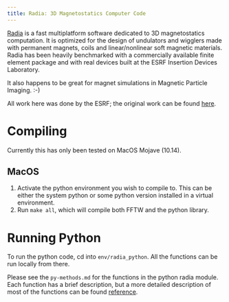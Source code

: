 ```yaml
---
title: Radia: 3D Magnetostatics Computer Code
---
```


[Radia] is a fast multiplatform software dedicated to 3D magnetostatics
computation. It is optimized for the design of undulators and wigglers made
with permanent magnets, coils and linear/nonlinear soft magnetic materials.
Radia has been heavily benchmarked with a commercially available finite
element package and with real devices built at the ESRF Insertion Devices
Laboratory.

It also happens to be great for magnet simulations in Magnetic Particle
Imaging. :-)

All work here was done by the ESRF; the original work can be found
[here][original_code].


Compiling
=========

Currently this has only been tested on MacOS Mojave (10.14).


MacOS
-----

1. Activate the python environment you wish to compile to. This can be 
   either the system python or some python version installed in a virtual
   environment.
2. Run `make all`, which will compile both FFTW and the python library.


Running Python
==============

To run the python code, cd into `env/radia_python`. All the functions can be
run locally from there.

Please see the `py-methods.md` for the functions in the python radia module.
Each function has a brief description, but a more detailed description of
most of the functions can be found [reference].

<!-- Links -->
[original_code]: https://github.com/ochubar/Radia
[Radia]: http://www.esrf.eu/Accelerators/Groups/InsertionDevices/Software/Radia/Documentation
[radia]: http://www.esrf.eu/Accelerators/Groups/InsertionDevices/Software/Radia/Documentation
[reference]: http://www.esrf.eu/Accelerators/Groups/InsertionDevices/Software/Radia/Documentation/ReferenceGuide
